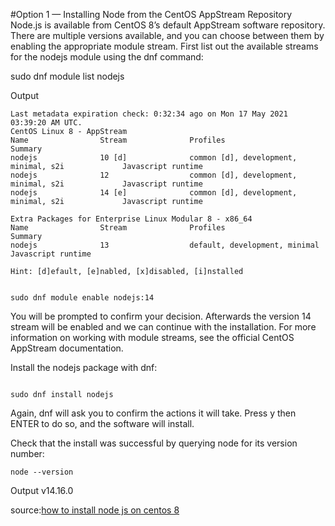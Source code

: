 #Option 1 — Installing Node from the CentOS AppStream Repository
Node.js is available from CentOS 8’s default AppStream software repository. There are multiple versions available, and you can choose between them by enabling the appropriate module stream. First list out the available streams for the nodejs module using the dnf command:

sudo dnf module list nodejs
 
Output

```console
Last metadata expiration check: 0:32:34 ago on Mon 17 May 2021 03:39:20 AM UTC.
CentOS Linux 8 - AppStream
Name                Stream              Profiles                                          Summary
nodejs              10 [d]              common [d], development, minimal, s2i             Javascript runtime
nodejs              12                  common [d], development, minimal, s2i             Javascript runtime
nodejs              14 [e]              common [d], development, minimal, s2i             Javascript runtime

Extra Packages for Enterprise Linux Modular 8 - x86_64
Name                Stream              Profiles                                          Summary
nodejs              13                  default, development, minimal                     Javascript runtime

Hint: [d]efault, [e]nabled, [x]disabled, [i]nstalled

```

```

sudo dnf module enable nodejs:14

``` 

You will be prompted to confirm your decision. Afterwards the version 14 stream will be enabled and we can continue with the installation. For more information on working with module streams, see the official CentOS AppStream documentation.

Install the nodejs package with dnf:

```

sudo dnf install nodejs

```
 
Again, dnf will ask you to confirm the actions it will take. Press y then ENTER to do so, and the software will install.

Check that the install was successful by querying node for its version number:

```
node --version
``` 

Output
v14.16.0


source:[how to install node js on centos 8](https://www.digitalocean.com/community/tutorials/how-to-install-node-js-on-centos-8)
